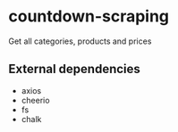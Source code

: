 # countdown-scraping
Get all categories, products and prices

## External dependencies

* axios
* cheerio
* fs
* chalk

